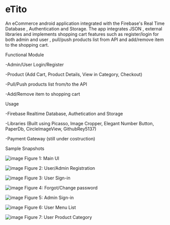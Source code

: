 # eTito
An eCommerce android application integrated with the Firebase's Real Time Database , Authentication and Storage. The app integrates JSON  , external libraries and implements  shopping cart features  such as register/login for both admin and user , pull/push products list from API and add/remove item to the shopping cart. 

Functional Module

-Admin/User Login/Register

-Product (Add Cart, Product Details, View in Category, Checkout)

-Pull/Push products list from/to the API

-Add/Remove item to shopping cart




Usage

-Firebase Realtime Database, Authetication and Storage

-Libraries (Built using Picasso, Image Cropper, Elegant Number Button, PaperDb, CircleImageView, GithubRey5137)

-Payment Gateway (still under costruction) 


Sample Snapshots

![image](https://user-images.githubusercontent.com/46360191/68255764-0949c780-ffe3-11e9-8e5f-f75feed69eac.png) Figure 1: Main UI


![image](https://user-images.githubusercontent.com/46360191/68256467-0e0f7b00-ffe5-11e9-9676-00e24bf5d62c.png) Figure 2: User/Admin Registration

![image](https://user-images.githubusercontent.com/46360191/68256539-4d3dcc00-ffe5-11e9-8fc9-8c16159a0e7d.png) Figure 3: User Sign-in

![image](https://user-images.githubusercontent.com/46360191/68256784-da812080-ffe5-11e9-910f-a121c65b1a78.png) Figure 4: Forgot/Change password

![image](https://user-images.githubusercontent.com/46360191/68256825-0a302880-ffe6-11e9-943c-e919eca7221b.png) Figure 5: Admin Sign-in

![image](https://user-images.githubusercontent.com/46360191/68256900-4e232d80-ffe6-11e9-96af-69db9e1371ef.png) Figure 6: User Menu List

![image](https://user-images.githubusercontent.com/46360191/68256983-9e9a8b00-ffe6-11e9-9935-25af4338d92c.png) Figure 7: User Product Category


